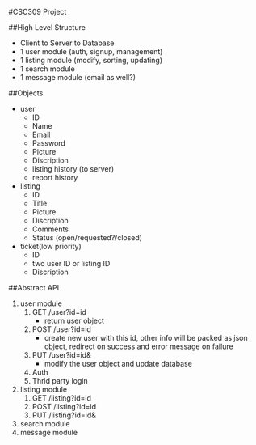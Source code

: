 #CSC309 Project

##High Level Structure

- Client to Server to Database
- 1 user module (auth, signup, management)
- 1 listing module (modify, sorting, updating)
- 1 search module
- 1 message module (email as well?)

##Objects

- user
	- ID
	- Name
	- Email
	- Password
	- Picture
	- Discription
	- listing history (to server)
	- report history	
- listing
	- ID
	- Title
	- Picture
	- Discription
	- Comments 
	- Status (open/requested?/closed)
- ticket(low priority)
	- ID
	- two user ID or listing ID
	- Discription

##Abstract API

1. user module
	1. GET /user?id=id 
		- return user object
	2. POST /user?id=id 
		- create new user with this id, other info will be packed as json object, redirect on success and error message on failure
	3. PUT /user?id=id&
		- modify the user object and update database 
	4. Auth
	5. Thrid party login
2. listing module
	1. GET /listing?id=id
	2. POST /listing?id=id
	3. PUT /listing?id=id&
3. search module
4. message module
